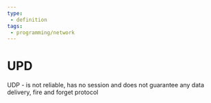 ```yaml
---
type: 
 - definition
tags:
 - programming/network
---
```




# UPD
UDP - is not reliable, has no session and does not guarantee any data delivery, fire and forget protocol